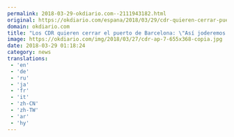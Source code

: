 ```yaml
---
permalink: 2018-03-29-okdiario.com--2111943182.html
original: https://okdiario.com/espana/2018/03/29/cdr-quieren-cerrar-puerto-barcelona-asi-joderemos-seat-chinos-baleares-2040271
domain: okdiario.com
title: "Los CDR quieren cerrar el puerto de Barcelona: \"Así joderemos a la Seat, a los chinos, a Baleares...\""
image: https://okdiario.com/img/2018/03/27/cdr-ap-7-655x368-copia.jpg
date: 2018-03-29 01:18:24
category: news
translations: 
 - 'en'
 - 'de'
 - 'ru'
 - 'ja'
 - 'fr'
 - 'it'
 - 'zh-CN'
 - 'zh-TW'
 - 'ar'
 - 'hy'
---
```


